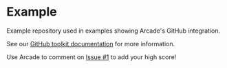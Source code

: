 # Example
Example repository used in examples showing Arcade's GitHub integration.

See our [GitHub toolkit documentation](https://docs.arcade.dev/toolkits/development/github/github) for more information.

Use Arcade to comment on [Issue #1](../../issues/1) to add your high score!
